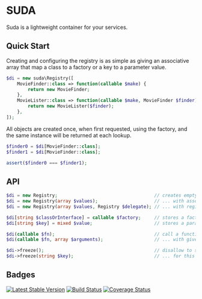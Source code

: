 SUDA
====

Suda is a lightweight container for your services.

Quick Start
-----------

Creating and configuring the registry is as simple as giving an associative
array that map a class to a factory or a key to a parameter value.

```php
$di = new suda\Registry([
    MovieFinder::class => function(callable $make) {
        return new MovieFinder;
    },
    MovieLister::class => function(callable $make, MovieFinder $finder) {
        return new MovieLister($finder);
    },
]);
```

All objects are created once, when first requested, using the factory, and the
same instance will be returned at each lookup.

```php
$finder0 = $di[MovieFinder::class];
$finder1 = $di[MovieFinder::class];

assert($finder0 === $finder1);
```

API
---

```php
$di = new Registry;                                    // creates empty registry
$di = new Registry(array $values);                     // ... with assoc-array containing values or factories
$di = new Registry(array $values, Registry $delegate); // ... with registry to delegate dependencies

$di[string $classOrInterface] = callable $factory;     // stores a factory for abstract
$di[string $key] = mixed $value;                       // stores a parameter

$di(callable $fn);                                     // call a function resolving it's parameters
$di(callable $fn, array $arguments);                   // ... with given arguments

$di->freeze();                                         // disallow to store values or factories
$di->freeze(string $key);                              // ... for this entry key
```

Badges
------

[![Latest Stable Version](https://poser.pugx.org/guide42/suda/v/stable.svg)](https://packagist.org/packages/guide42/suda)
[![Build Status](https://travis-ci.org/guide42/suda.svg?branch=master)](https://travis-ci.org/guide42/suda)
[![Coverage Status](https://coveralls.io/repos/github/guide42/suda/badge.svg?branch=master)](https://coveralls.io/github/guide42/suda)
